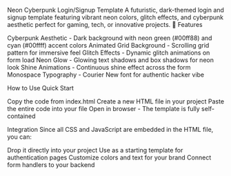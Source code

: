 Neon Cyberpunk Login/Signup Template
A futuristic, dark-themed login and signup template featuring vibrant neon colors, glitch effects, and cyberpunk aesthetic perfect for gaming, tech, or innovative projects.
🎨 Features

Cyberpunk Aesthetic - Dark background with neon green (#00ff88) and cyan (#00ffff) accent colors
Animated Grid Background - Scrolling grid pattern for immersive feel
Glitch Effects - Dynamic glitch animations on form load
Neon Glow - Glowing text shadows and box shadows for neon look
Shine Animations - Continuous shine effect across the form
Monospace Typography - Courier New font for authentic hacker vibe

How to Use
Quick Start

Copy the code from index.html
Create a new HTML file in your project
Paste the entire code into your file
Open in browser - The template is fully self-contained

Integration
Since all CSS and JavaScript are embedded in the HTML file, you can:

Drop it directly into your project
Use as a starting template for authentication pages
Customize colors and text for your brand
Connect form handlers to your backend
